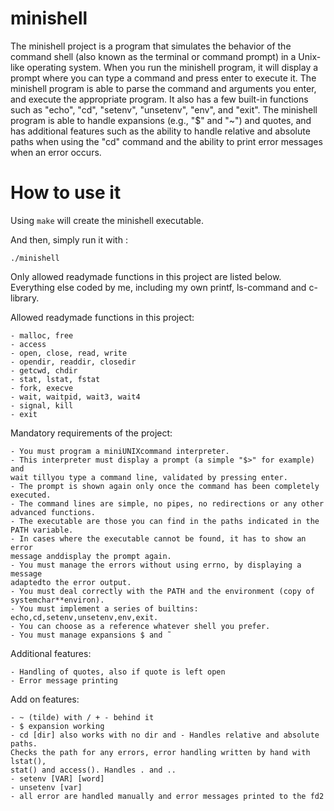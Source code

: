 # minishell

The minishell project is a program that simulates the behavior of the command shell (also known as the terminal or command prompt) in a Unix-like operating system. When you run the minishell program, it will display a prompt where you can type a command and press enter to execute it. The minishell program is able to parse the command and arguments you enter, and execute the appropriate program. It also has a few built-in functions such as "echo", "cd", "setenv", "unsetenv", "env", and "exit". The minishell program is able to handle expansions (e.g., "$" and "~") and quotes, and has additional features such as the ability to handle relative and absolute paths when using the "cd" command and the ability to print error messages when an error occurs.

# How to use it

Using ``make`` will create the minishell executable.

And then,
simply run it with :
```
./minishell
```

Only allowed readymade functions in this project are listed below. Everything
else coded by me, including my own printf, ls-command and c-library.

Allowed readymade functions in this project:

    - malloc, free
    - access
    - open, close, read, write
    - opendir, readdir, closedir
    - getcwd, chdir
    - stat, lstat, fstat
    - fork, execve
    - wait, waitpid, wait3, wait4
    - signal, kill
    - exit

Mandatory requirements of the project:

    - You must program a miniUNIXcommand interpreter.
    - This interpreter must display a prompt (a simple "$>" for example) and
    wait tillyou type a command line, validated by pressing enter.
    - The prompt is shown again only once the command has been completely
    executed.
    - The command lines are simple, no pipes, no redirections or any other
    advanced functions.
    - The executable are those you can find in the paths indicated in the
    PATH variable.
    - In cases where the executable cannot be found, it has to show an error
    message anddisplay the prompt again.
    - You must manage the errors without using errno, by displaying a message
    adaptedto the error output.
    - You must deal correctly with the PATH and the environment (copy of
    systemchar**environ).
    - You must implement a series of builtins: echo,cd,setenv,unsetenv,env,exit.
    - You can choose as a reference whatever shell you prefer.
    - You must manage expansions $ and ̃

Additional features:

    - Handling of quotes, also if quote is left open
    - Error message printing
    
Add on features:

    - ~ (tilde) with / + - behind it
    - $ expansion working
    - cd [dir] also works with no dir and - Handles relative and absolute paths.
    Checks the path for any errors, error handling written by hand with lstat(),
    stat() and access(). Handles . and ..
    - setenv [VAR] [word]
    - unsetenv [var]
    - all error are handled manually and error messages printed to the fd2
